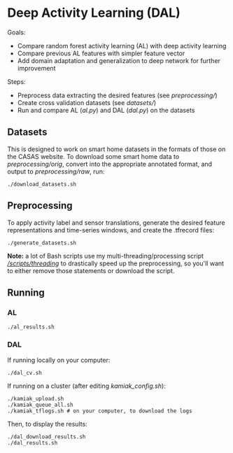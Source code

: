# Deep Activity Learning (DAL)

Goals:

- Compare random forest activity learning (AL) with deep activity learning
- Compare previous AL features with simpler feature vector
- Add domain adaptation and generalization to deep network for further
  improvement

Steps:

- Preprocess data extracting the desired features (see *preprocessing/*)
- Create cross validation datasets (see *datasets/*)
- Run and compare AL (*al.py*) and DAL (*dal.py*) on the datasets

## Datasets

This is designed to work on smart home datasets in the formats of those on the
CASAS website. To download some smart home data to *preprocessing/orig*, convert
into the appropriate annotated format, and output to *preprocessing/raw*, run:

    ./download_datasets.sh

## Preprocessing

To apply activity label and sensor translations, generate the desired feature
representations and time-series windows, and create the .tfrecord files:

    ./generate_datasets.sh

**Note:** a lot of Bash scripts use my multi-threading/processing script
[*/scripts/threading*](https://floft.net/code/bash-threading/) to drastically
speed up the preprocessing, so you'll want to either remove those statements or
download the script.

## Running

### AL

    ./al_results.sh

### DAL

If running locally on your computer:

    ./dal_cv.sh

If running on a cluster (after editing *kamiak_config.sh*):

    ./kamiak_upload.sh
    ./kamiak_queue_all.sh
    ./kamiak_tflogs.sh # on your computer, to download the logs

Then, to display the results:

    ./dal_download_results.sh
    ./dal_results.sh

